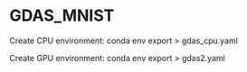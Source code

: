 # GDAS_MNIST

Create CPU environment: conda env export > gdas_cpu.yaml

Create GPU environment: conda env export > gdas2.yaml
